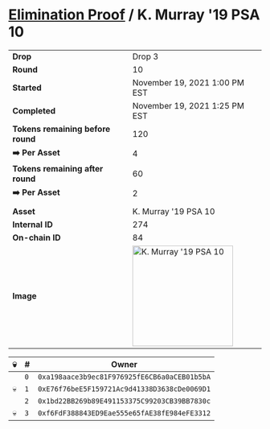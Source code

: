 # [Elimination Proof](./readme.md) / K. Murray &#039;19 PSA 10

|||
|---|---|
| **Drop** | Drop 3 |
| **Round** | 10 |
| **Started** | November 19, 2021 1:00 PM EST |
| **Completed** | November 19, 2021 1:25 PM EST |
| **Tokens remaining before round** | 120 |
| **➡️ Per Asset** | 4 |
| **Tokens remaining after round** | 60 |
| **➡️ Per Asset** | 2 |
| | |
| **Asset** | K. Murray &#039;19 PSA 10 |
| **Internal ID** | 274 |
| **On-chain ID** | 84 |
| **Image** | <img src="https://tcdn.blokpax.com/94d9199b-dc3f-452d-be1d-e61c60f60c94/fa02fa8d859f00eaca0f2b0d63389581f6d6fc3851c6385af56ea875e989cc97.jpg" height="200" alt="K. Murray &#039;19 PSA 10" /> |


| 💀 | # | Owner |
| --- | --- | --- |
|  | `0` | `0xa198aace3b9ec81F976925fE6CB6a0aCEB01b5bA` |
| 💀 | `1` | `0xE76f76beE5F159721Ac9d41338D3638cDe0069D1` |
|  | `2` | `0x1bd22BB269b89E491153375C99203CB39BB7830c` |
| 💀 | `3` | `0xf6FdF388843ED9Eae555e65fAE38fE984eFE3312` |
